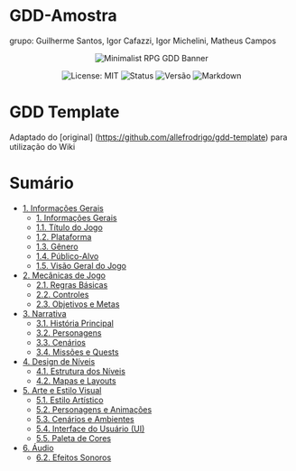 # GDD-Amostra
grupo: Guilherme Santos, Igor Cafazzi, Igor Michelini, Matheus Campos

<p align="center">
  <img src="https://i.ibb.co/56s7K8j/292330192-445386850928422-7259301303587158181-n-jpg.png" alt="Minimalist RPG GDD Banner">
</p>

<p align="center">
  <img src="https://img.shields.io/badge/License-MIT-yellow.svg?style=for-the-badge" alt="License: MIT">
  <img src="https://img.shields.io/badge/Status-Em%20Desenvolvimento-orange?style=for-the-badge" alt="Status">
  <img src="https://img.shields.io/badge/Versão-0.0.1-blue?style=for-the-badge" alt="Versão">
    <img src="https://img.shields.io/badge/Markdown-%23%23302c9b.svg?style=for-the-badge&logo=markdown&logoColor=white" alt="Markdown">
</p>

# GDD Template

Adaptado do [original] (https://github.com/allefrodrigo/gdd-template) para utilização do Wiki

# Sumário

-   [1. Informações Gerais](https://github.com/Blackszz/GDD-Amostra/wiki/1.-Informa%C3%A7%C3%B5es-Gerais)</br>
    -   [1. Informações Gerais](https://github.com/Blackszz/GDD-Amostra/wiki/1.-Informa%C3%A7%C3%B5es-Gerais#1-informa%C3%A7%C3%B5es-gerais)
    -   [1.1. Título do Jogo](https://github.com/Blackszz/GDD-Amostra/wiki/1.-Informa%C3%A7%C3%B5es-Gerais#11-t%C3%ADtulo-do-jogo)
    -   [1.2. Plataforma](https://github.com/Blackszz/GDD-Amostra/wiki/1.-Informa%C3%A7%C3%B5es-Gerais#12-plataforma)
    -   [1.3. Gênero](https://github.com/Blackszz/GDD-Amostra/wiki/1.-Informa%C3%A7%C3%B5es-Gerais#13-g%C3%AAnero)
    -   [1.4. Público-Alvo](https://github.com/Blackszz/GDD-Amostra/wiki/1.-Informa%C3%A7%C3%B5es-Gerais#14-p%C3%BAblico-alvo)
    -   [1.5. Visão Geral do Jogo](https://github.com/Blackszz/GDD-Amostra/wiki/1.-Informa%C3%A7%C3%B5es-Gerais#15-vis%C3%A3o-geral-do-jogo)
-   [2. Mecânicas de Jogo](https://github.com/Blackszz/GDD-Amostra/wiki/2.-Mec%C3%A2nicas-de-Jogo)</br>
    -   [2.1. Regras Básicas](https://github.com/Blackszz/GDD-Amostra/wiki/2.-Mec%C3%A2nicas-de-Jogo#21-regras-b%C3%A1sicas)
    -   [2.2. Controles](https://github.com/Blackszz/GDD-Amostra/wiki/2.-Mec%C3%A2nicas-de-Jogo#22-controles)
    -   [2.3. Objetivos e Metas](https://github.com/Blackszz/GDD-Amostra/wiki/2.-Mec%C3%A2nicas-de-Jogo#23-objetivos-e-metas)
-   [3. Narrativa](https://github.com/Blackszz/GDD-Amostra/wiki/3.-Narrativa)</br>
    -   [3.1. História Principal](https://github.com/Blackszz/GDD-Amostra/wiki/3.-Narrativa#31-hist%C3%B3ria-principal)
    -   [3.2. Personagens](https://github.com/Blackszz/GDD-Amostra/wiki/3.-Narrativa#32-personagens)
    -   [3.3. Cenários](https://github.com/Blackszz/GDD-Amostra/wiki/3.-Narrativa#33-cen%C3%A1rios)
    -   [3.4. Missões e Quests](https://github.com/Blackszz/GDD-Amostra/wiki/3.-Narrativa#34-miss%C3%B5es-e-quests)
-   [4. Design de Níveis](https://github.com/Blackszz/GDD-Amostra/wiki/4.-Design-de-N%C3%ADveis)</br>    
    -   [4.1. Estrutura dos Níveis](https://github.com/Blackszz/GDD-Amostra/wiki/4.-Design-de-N%C3%ADveis#41-estrutura-dos-n%C3%ADveis)
    -   [4.2. Mapas e Layouts](https://github.com/Blackszz/GDD-Amostra/wiki/4.-Design-de-N%C3%ADveis#42-mapas-e-layouts)
-   [5. Arte e Estilo Visual](https://github.com/Blackszz/GDD-Amostra/wiki/5.-Arte-e-Estilo-Visual)</br>
    -   [5.1. Estilo Artístico](https://github.com/Blackszz/GDD-Amostra/wiki/5.-Arte-e-Estilo-Visual#51-estilo-art%C3%ADstico)
    -   [5.2. Personagens e Animações](https://github.com/Blackszz/GDD-Amostra/wiki/5.-Arte-e-Estilo-Visual#52-personagens-e-anima%C3%A7%C3%B5es)
    -   [5.3. Cenários e Ambientes](https://github.com/Blackszz/GDD-Amostra/wiki/5.-Arte-e-Estilo-Visual#53-cen%C3%A1rios-e-ambientes)
    -   [5.4. Interface do Usuário (UI)](https://github.com/Blackszz/GDD-Amostra/wiki/5.-Arte-e-Estilo-Visual#54-interface-do-usu%C3%A1rio-ui)
    -   [5.5. Paleta de Cores](https://github.com/Blackszz/GDD-Amostra/wiki/5.-Arte-e-Estilo-Visual#55-paleta-de-cores)
-   [6. Áudio](https://github.com/Blackszz/GDD-Amostra/wiki/6.-%C3%81udio)</br>
    -   [6.2. Efeitos Sonoros](https://github.com/Blackszz/GDD-Amostra/wiki/6.-%C3%81udio#62-efeitos-sonoros)
